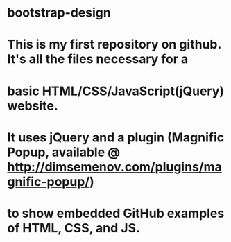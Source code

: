 # bootstrap-design
# This is my first repository on github. It's all the files necessary for a 
# basic HTML/CSS/JavaScript(jQuery) website. 
# It uses jQuery and a plugin (Magnific Popup, available @ http://dimsemenov.com/plugins/magnific-popup/)
# to show embedded GitHub examples of HTML, CSS, and JS. 
